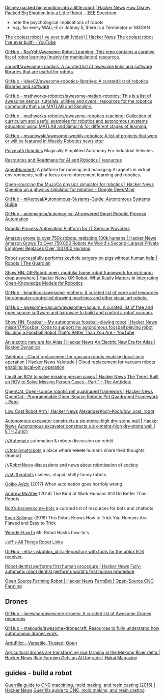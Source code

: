 
[Disney packed big emotion into a little robot | Hacker News](https://news.ycombinator.com/item?id=37818009)
[How Disney Packed Big Emotion Into a Little Robot - IEEE Spectrum](https://spectrum.ieee.org/disney-robot)
- note the psychological implications of robots
- e.g., for every WALL-E or Johnny 5, there is a Terminator or M3GAN

[The coolest robot I've ever built [video] | Hacker News](https://news.ycombinator.com/item?id=38162881)
[The coolest robot I've ever built! - YouTube](https://www.youtube.com/watch?v=bO-DWWFolPw)

[GitHub - RayYoh/Awesome-Robot-Learning: This repo contains a curative list of robot learning (mainly for manipulation) resources.](https://github.com/RayYoh/Awesome-Robot-Learning)

[ahundt/awesome-robotics: A curated list of awesome links and software libraries that are useful for robots.](https://github.com/ahundt/awesome-robotics)

[GitHub - jslee02/awesome-robotics-libraries: A curated list of robotics libraries and software](https://github.com/jslee02/awesome-robotics-libraries)

[GitHub - mathworks-robotics/awesome-matlab-robotics: This is a list of awesome demos, tutorials, utilities and overall resources for the robotics community that use MATLAB and Simulink.](https://github.com/mathworks-robotics/awesome-matlab-robotics)

[GitHub - mathworks-robotics/awesome-robotics-teaching: Collection of curriculum and useful examples for robotics and autonomous systems education using MATLAB and Simulink for different stages of learning.](https://github.com/mathworks-robotics/awesome-robotics-teaching)

[GitHub - msadowski/awesome-weekly-robotics: A list of projects that were or will be featured in Weekly Robotics newsletter](https://github.com/msadowski/awesome-weekly-robotics)

[Polymath Robotics](http://www.polymathrobotics.com)
Magically Simplified Autonomy For Industrial Vehicles.

[Resources and Roadmaps for AI and Robotics | resources](https://ivlabs.github.io/resources/)

[AgentRunnerAI](https://www.agentrunner.ai/)
A platform for running and managing AI agents in virtual environments, with a focus on reinforcement learning and robotics.

[Open-sourcing the MuJoCo physics simulator for robotics | Hacker News](https://news.ycombinator.com/item?id=28906333)
[Opening up a physics simulator for robotics - Google DeepMind](https://deepmind.google/discover/blog/opening-up-a-physics-simulator-for-robotics/)

[GitHub - mikeroyal/Autonomous-Systems-Guide: Autonomous Systems Guide](https://github.com/mikeroyal/Autonomous-Systems-Guide)

[GitHub - automagica/automagica: AI-powered Smart Robotic Process Automation](https://github.com/automagica/automagica)

[Robotic Process Automation Platform for IT Service Providers](https://electroneek.com)

[Amazon grows to over 750k robots, replacing 100k humans | Hacker News](https://news.ycombinator.com/item?id=40104361)
[Amazon Grows To Over 750,000 Robots As World's Second-Largest Private Employer Replaces Over 100,000 Humans](https://finance.yahoo.com/news/amazon-grows-over-750-000-153000967.html)

[Robot successfully performs keyhole surgery on pigs without human help | Robots | The Guardian](https://www.theguardian.com/technology/2022/jan/26/robot-successfully-performs-keyhole-surgery-on-pigs-without-human-help)

[Show HN: OK-Robot: open, modular home robot framework for pick-and-drop anywhere | Hacker News](https://news.ycombinator.com/item?id=39483482)
[OK-Robot: What Really Matters in Integrating Open-Knowledge Models for Robotics](https://ok-robot.github.io/)

[GitHub - beardicus/awesome-plotters: A curated list of code and resources for computer-controlled drawing machines and other visual art robots.](https://github.com/beardicus/awesome-plotters)

[GitHub - awesome-vacuum/awesome-vacuum: A curated list of free and open source software and hardware to build and control a robot vacuum.](https://github.com/awesome-vacuum/awesome-vacuum)

[Show HN: Foosbar – My autonomous foosball-playing robot | Hacker News](https://news.ycombinator.com/item?id=40585932)
[misprit7/foosbar: Code to support my autonomous foosball playing robot](https://github.com/misprit7/foosbar)
[Building a Foosball Robot That's Better Than You Are - YouTube](https://www.youtube.com/watch?v=xrwXZXGiP1w)

[An electric new era for Atlas | Hacker News](https://news.ycombinator.com/item?id=40064105)
[An Electric New Era for Atlas | Boston Dynamics](https://bostondynamics.com/blog/electric-new-era-for-atlas/)

[Valetudo - Cloud replacement for vacuum robots enabling local-only operation | Hacker News](https://news.ycombinator.com/item?id=38788326)
[Valetudo | Cloud replacement for vacuum robots enabling local-only operation](https://valetudo.cloud/)

[I built an ROV to solve missing person cases | Hacker News](https://news.ycombinator.com/item?id=40623864)
[The Time I Built an ROV to Solve Missing Person Cases - Part 1 - The Anttidote](https://suanto.com/2024/06/06/the-time-I-built-an-ROV-01/)

[OpenCat: Open-source robotic pet quadruped framework | Hacker News](https://news.ycombinator.com/item?id=39793912)
[OpenCat - Programmable Open-Source Robotic Pet Quadruped Framework - Petoi](https://www.petoi.com/pages/opencat-open-source-robot-pet-framework)

[Low Cost Robot Arm | Hacker News](https://news.ycombinator.com/item?id=39902205)
[AlexanderKoch-Koch/low_cost_robot](https://github.com/AlexanderKoch-Koch/low_cost_robot)

[Autonomous excavator constructs a six-metre-high dry-stone wall | Hacker News](https://news.ycombinator.com/item?id=38408920)
[Autonomous excavator constructs a six-metre-high dry-stone wall | ETH Zurich](https://ethz.ch/en/news-and-events/eth-news/news/2023/11/autonomous-excavator-constructs-a-six-metre-high-dry-stone-wall.html)

[/r/Automate](https://www.reddit.com/r/Automate/)
automation & robots discussion on reddit

[/r/totallynotrobots](https://www.reddit.com/r/totallynotrobots/)
a place where ~~robots~~ humans share their thoughts (humor)

[/r/RobotNews](https://www.reddit.com/r/RobotNews/)
discussions and news about robotisation of society

[/r/shittyrobots](https://www.reddit.com/r/shittyrobots/)
useless, stupid, shitty funny robots

[Gojko Adzic](https://gojko.net/2017/03/15/automation-horribly-wrong.html)
(2017) When automation goes horribly wrong

[Andrew McAfee](https://hbr.org/2014/07/the-kind-of-work-humans-still-do-better-than-robots)
(2014) The Kind of Work Humans Still Do Better Than Robots

[BotCube/awesome-bots](https://github.com/BotCube/awesome-bots)
a curated list of resources for bots and chatbots

[Evan Selinger](https://medium.com/s/when-robots-rule-the-world/this-robot-knows-how-to-trick-you-272c88779151)
(2018) This Robot Knows How to Trick You
Humans Are Flawed and Easy to Trick

[WonderHowTo](https://null-byte.wonderhowto.com/how-to/mr-robot-hacks/)
Mr. Robot Hacks how-to's

[Jeff's All Things Robot Links](http://www.jeffbots.com/realbots.html)

[GitHub - ethz-asl/ublox_utils: Repository with tools for the ublox RTK receiver.](https://github.com/ethz-asl/ublox_utils)

[Robot dentist performs first human procedure | Hacker News](https://news.ycombinator.com/item?id=41119646)
[Fully-automatic robot dentist performs world's first human procedure](https://newatlas.com/health-wellbeing/robot-dentist-world-first/)

[Open Source Farming Robot | Hacker News](https://news.ycombinator.com/item?id=41150095)
[FarmBot | Open-Source CNC Farming](https://farm.bot/)

## Drones

[GitHub - janesmae/awesome-drones: A curated list of Awesome Drones resources](https://github.com/janesmae/awesome-drones)

[GitHub - ntakouris/awesome-dronecraft: Resources to fully understand how autonomous drones work.](https://github.com/ntakouris/awesome-dronecraft)

[ArduPilot - Versatile, Trusted, Open](https://ardupilot.org/)

[Agricultural drones are transforming rice farming in the Mekong River delta | Hacker News](https://news.ycombinator.com/item?id=40722784)
[Rice Farming Gets an AI Upgrade | Hakai Magazine](https://hakaimagazine.com/videos-visuals/rice-farming-gets-an-ai-upgrade/)

## guides - build a robot

[Guerrilla guide to CNC machining, mold making, and resin casting (2015) | Hacker News](https://news.ycombinator.com/item?id=34339459)
[Guerrilla guide to CNC, mold making, and resin casting](https://lcamtuf.coredump.cx/gcnc/)
